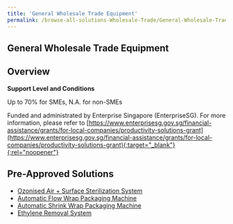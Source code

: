 ```yaml
---
title: 'General Wholesale Trade Equipment'
permalink: /browse-all-solutions-Wholesale-Trade/General-Wholesale-Trade-Equipment
---
```


## General Wholesale Trade Equipment
## Overview

**Support Level and Conditions**

Up to 70% for SMEs, N.A. for non-SMEs

Funded and administrated by Enterprise Singapore (EnterpriseSG). For more information, please refer to [https://www.enterprisesg.gov.sg/financial-assistance/grants/for-local-companies/productivity-solutions-grant](https://www.enterprisesg.gov.sg/financial-assistance/grants/for-local-companies/productivity-solutions-grant){:target="_blank"}{:rel="noopener"}

## Pre-Approved Solutions

- <a href='/productivity-solutions-grant/solutionrepo/solution82' target='_blank'>Ozonised Air + Surface Sterilization System</a><br>
- <a href='/productivity-solutions-grant/solutionrepo/solution1988' target='_blank'>Automatic Flow Wrap Packaging Machine</a><br>
- <a href='/productivity-solutions-grant/solutionrepo/solution1989' target='_blank'>Automatic Shrink Wrap Packaging Machine</a><br>
- <a href='/productivity-solutions-grant/solutionrepo/solution2003' target='_blank'>Ethylene Removal System</a><br>

